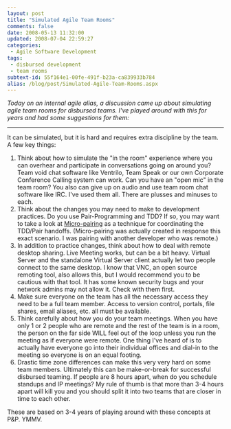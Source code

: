 ```yaml
---
layout: post
title: "Simulated Agile Team Rooms"
comments: false
date: 2008-05-13 11:32:00
updated: 2008-07-04 22:59:27
categories:
 - Agile Software Development
tags:
 - disbursed development
 - team rooms
subtext-id: 55f164e1-00fe-491f-b23a-ca839933b784
alias: /blog/post/Simulated-Agile-Team-Rooms.aspx
---
```



_Today on an internal agile alias, a discussion came up about simulating agile team rooms for disbursed teams. I've played around with this for years and had some suggestions for them:_

* * *

It can be simulated, but it is hard and requires extra discipline by the team. A few key things: 

  1. Think about how to simulate the "in the room" experience where you can overhear and participate in conversations going on around you? Team void chat software like Ventrilo, Team Speak or our own Corporate Conference Calling system can work. Can you have an "open mic" in the team room? You also can give up on audio and use team room chat software like IRC. I've used them all. There are plusses and minuses to each. 
  2. Think about the changes you may need to make to development practices. Do you use Pair-Programming and TDD? If so, you may want to take a look at [Micro-pairing](http://www.peterprovost.org/archive/2006/08/07/18053.aspx) as a technique for coordinating the TDD/Pair handoffs. (Micro-pairing was actually created in response this exact scenario. I was pairing with another developer who was remote.) 
  3. In addition to practice changes, think about how to deal with remote desktop sharing. Live Meeting works, but can be a bit heavy. Virtual Server and the standalone Virtual Server client actually let two people connect to the same desktop. I know that VNC, an open source remoting tool, also allows this, but I would recommend you to be cautious with that tool. It has some known security bugs and your network admins may not allow it. Check with them first.
  4. Make sure everyone on the team has all the necessary access they need to be a full team member. Access to version control, portals, file shares, email aliases, etc. all must be available. 
  5. Think carefully about how you do your team meetings. When you have only 1 or 2 people who are remote and the rest of the team is in a room, the person on the far side WILL feel out of the loop unless you run the meeting as if everyone were remote. One thing I've heard of is to actually have everyone go into their individual offices and dial-in to the meeting so everyone is on an equal footing. 
  6. Drastic time zone differences can make this very very hard on some team members. Ultimately this can be make-or-break for successful disbursed teaming. If people are 8 hours apart, when do you schedule standups and IP meetings? My rule of thumb is that more than 3-4 hours apart will kill you and you should split it into two teams that are closer in time to each other. 

These are based on 3-4 years of playing around with these concepts at P&P. YMMV. 
